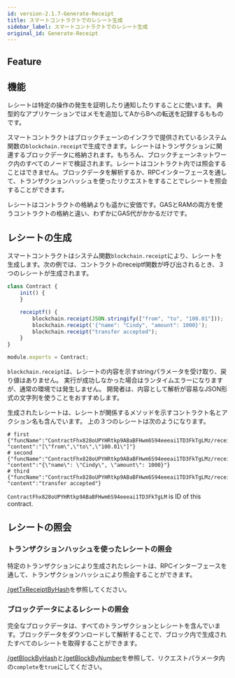 ```yaml
---
id: version-2.1.7-Generate-Receipt
title: スマートコントラクトでのレシート生成
sidebar_label: スマートコントラクトでのレシート生成
original_id: Generate-Receipt
---
```

## Feature
## 機能
レシートは特定の操作の発生を証明したり通知したりすることに使います。
典型的なアプリケーションではメモを追加してAからBへの転送を記録するもものです。

スマートコントラクトはブロックチェーンのインフラで提供されているシステム関数の`blockchain.receipt`で生成できます。レシートはトランザクションに関連するブロックデータに格納されます。もちろん、ブロックチェーンネットワーク内のすべてのノードで検証されます。レシートはコントラクト内では照会することはできません。ブロックデータを解析するか、RPCインターフェースを通して、トランザクションハッシュを使ったリクエストをすることでレシートを照会することができます。

レシートはコントラクトの格納よりも遥かに安価です。GASとRAMの両方を使うコントラクトの格納と違い、わずかにGAS代がかかるだけです。

## レシートの生成
スマートコントラクトはシステム関数`blockchain.receipt`により、レシートを生成します。次の例では、コントラクトのreceiptf関数が呼び出されるとき、３つのレシートが生成されます。

```js
class Contract {
    init() {
    }

    receiptf() {
        blockchain.receipt(JSON.stringify(["from", "to", "100.01"]));
        blockchain.receipt('{"name": "Cindy", "amount": 1000}');
        blockchain.receipt("transfer accepted");
    }
}

module.exports = Contract;
```

`blockchain.receipt`は、レシートの内容を示すstringパラメータを受け取り、戻り値はありません。
実行が成功しなかった場合はランタイムエラーになりますが、通常の環境では発生しません。
開発者は、内容として解析が容易なJSON形式の文字列を使うことをおすすめします。

生成されたレシートは、レシートが関係するメソッドを示すコントラクト名とアクション名も含んでいます。
上の３つのレシートは次のようになります。

```console
# first
{"funcName":"ContractFhx828oUPYHRtkp9ABaBFHwm6S94eeeai1TD3FkTgLMz/receiptf", "content":"[\"from\",\"to\",\"100.01\"]"}
# second
{"funcName":"ContractFhx828oUPYHRtkp9ABaBFHwm6S94eeeai1TD3FkTgLMz/receiptf", "content":"{\"name\": \"Cindy\", \"amount\": 1000}"}
# third
{"funcName":"ContractFhx828oUPYHRtkp9ABaBFHwm6S94eeeai1TD3FkTgLMz/receiptf", "content":"transfer accepted"}
```
`ContractFhx828oUPYHRtkp9ABaBFHwm6S94eeeai1TD3FkTgLM` is ID of this contract.


## レシートの照会
### トランザクションハッシュを使ったレシートの照会
特定のトランザクションにより生成されたレシートは、RPCインターフェースを通して、トランザクションハッシュにより照会することができます。

[/getTxReceiptByHash](6-reference/API.md#gettxreceiptbyhash-hash)を参照してください。


### ブロックデータによるレシートの照会
完全なブロックデータは、すべてのトランザクションとレシートを含んでいます。ブロックデータをダウンロードして解析することで、ブロック内で生成されたすべてのレシートを取得することができます。

[ /getBlockByHash](6-reference/API.md#getblockbyhash-hash-complete)と[/getBlockByNumber](6-reference/API.md#getblockbynumber-number-complete)を参照して、リクエストパラメータ内の`complete`を`true`にしてください。

